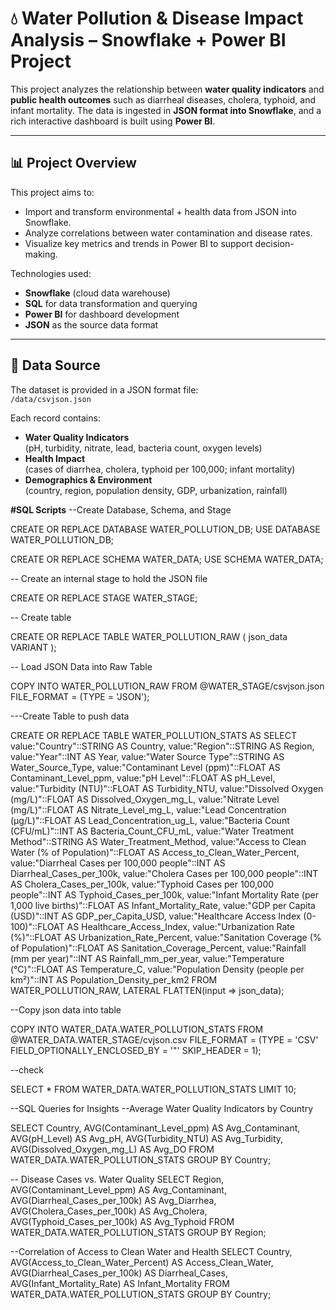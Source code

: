 # 💧 Water Pollution & Disease Impact Analysis – Snowflake + Power BI Project

This project analyzes the relationship between **water quality indicators** and **public health outcomes** such as diarrheal diseases, cholera, typhoid, and infant mortality. The data is ingested in **JSON format into Snowflake**, and a rich interactive dashboard is built using **Power BI**.

---

## 📊 Project Overview

This project aims to:
- Import and transform environmental + health data from JSON into Snowflake.
- Analyze correlations between water contamination and disease rates.
- Visualize key metrics and trends in Power BI to support decision-making.

Technologies used:
- **Snowflake** (cloud data warehouse)
- **SQL** for data transformation and querying
- **Power BI** for dashboard development
- **JSON** as the source data format

---

## 🧾 Data Source

The dataset is provided in a JSON format file:  
`/data/csvjson.json`

Each record contains:
- **Water Quality Indicators**  
  (pH, turbidity, nitrate, lead, bacteria count, oxygen levels)
- **Health Impact**  
  (cases of diarrhea, cholera, typhoid per 100,000; infant mortality)
- **Demographics & Environment**  
  (country, region, population density, GDP, urbanization, rainfall)


**#SQL Scripts**
--Create Database, Schema, and Stage

CREATE OR REPLACE DATABASE WATER_POLLUTION_DB;
USE DATABASE WATER_POLLUTION_DB;

CREATE OR REPLACE SCHEMA WATER_DATA;
USE SCHEMA WATER_DATA;

-- Create an internal stage to hold the JSON file

CREATE OR REPLACE STAGE WATER_STAGE;

-- Create table

CREATE OR REPLACE TABLE WATER_POLLUTION_RAW (
    json_data VARIANT
);

-- Load JSON Data into Raw Table

COPY INTO WATER_POLLUTION_RAW
FROM @WATER_STAGE/csvjson.json
FILE_FORMAT = (TYPE = 'JSON');


---Create Table to push data

CREATE OR REPLACE TABLE WATER_POLLUTION_STATS AS
SELECT
    value:"Country"::STRING AS Country,
    value:"Region"::STRING AS Region,
    value:"Year"::INT AS Year,
    value:"Water Source Type"::STRING AS Water_Source_Type,
    value:"Contaminant Level (ppm)"::FLOAT AS Contaminant_Level_ppm,
    value:"pH Level"::FLOAT AS pH_Level,
    value:"Turbidity (NTU)"::FLOAT AS Turbidity_NTU,
    value:"Dissolved Oxygen (mg/L)"::FLOAT AS Dissolved_Oxygen_mg_L,
    value:"Nitrate Level (mg/L)"::FLOAT AS Nitrate_Level_mg_L,
    value:"Lead Concentration (µg/L)"::FLOAT AS Lead_Concentration_ug_L,
    value:"Bacteria Count (CFU/mL)"::INT AS Bacteria_Count_CFU_mL,
    value:"Water Treatment Method"::STRING AS Water_Treatment_Method,
    value:"Access to Clean Water (% of Population)"::FLOAT AS Access_to_Clean_Water_Percent,
    value:"Diarrheal Cases per 100,000 people"::INT AS Diarrheal_Cases_per_100k,
    value:"Cholera Cases per 100,000 people"::INT AS Cholera_Cases_per_100k,
    value:"Typhoid Cases per 100,000 people"::INT AS Typhoid_Cases_per_100k,
    value:"Infant Mortality Rate (per 1,000 live births)"::FLOAT AS Infant_Mortality_Rate,
    value:"GDP per Capita (USD)"::INT AS GDP_per_Capita_USD,
    value:"Healthcare Access Index (0-100)"::FLOAT AS Healthcare_Access_Index,
    value:"Urbanization Rate (%)"::FLOAT AS Urbanization_Rate_Percent,
    value:"Sanitation Coverage (% of Population)"::FLOAT AS Sanitation_Coverage_Percent,
    value:"Rainfall (mm per year)"::INT AS Rainfall_mm_per_year,
    value:"Temperature (°C)"::FLOAT AS Temperature_C,
    value:"Population Density (people per km²)"::INT AS Population_Density_per_km2
FROM WATER_POLLUTION_RAW,
     LATERAL FLATTEN(input => json_data);

--Copy json data into table

COPY INTO WATER_DATA.WATER_POLLUTION_STATS
FROM @WATER_DATA.WATER_STAGE/cvjson.csv
FILE_FORMAT = (TYPE = 'CSV' FIELD_OPTIONALLY_ENCLOSED_BY = '"' SKIP_HEADER = 1);

--check

SELECT * FROM WATER_DATA.WATER_POLLUTION_STATS LIMIT 10;


--SQL Queries for Insights
--Average Water Quality Indicators by Country

SELECT 
    Country,
    AVG(Contaminant_Level_ppm) AS Avg_Contaminant,
    AVG(pH_Level) AS Avg_pH,
    AVG(Turbidity_NTU) AS Avg_Turbidity,
    AVG(Dissolved_Oxygen_mg_L) AS Avg_DO
FROM WATER_DATA.WATER_POLLUTION_STATS
GROUP BY Country;

-- Disease Cases vs. Water Quality
SELECT 
    Region,
    AVG(Contaminant_Level_ppm) AS Avg_Contaminant,
    AVG(Diarrheal_Cases_per_100k) AS Avg_Diarrhea,
    AVG(Cholera_Cases_per_100k) AS Avg_Cholera,
    AVG(Typhoid_Cases_per_100k) AS Avg_Typhoid
FROM WATER_DATA.WATER_POLLUTION_STATS
GROUP BY Region;

--Correlation of Access to Clean Water and Health
SELECT 
    Country,
    AVG(Access_to_Clean_Water_Percent) AS Access_Clean_Water,
    AVG(Diarrheal_Cases_per_100k) AS Diarrheal_Cases,
    AVG(Infant_Mortality_Rate) AS Infant_Mortality
FROM WATER_DATA.WATER_POLLUTION_STATS
GROUP BY Country;

